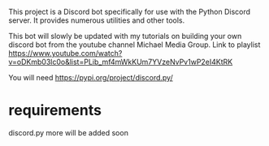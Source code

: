 This project is a Discord bot specifically for use with the Python Discord server. It provides numerous utilities and other tools. 

This bot will slowly be updated with my tutorials on building your own discord bot from the youtube channel Michael Media Group. Link to playlist https://www.youtube.com/watch?v=oDKmb03lc0o&list=PLib_mf4mWkKUm7YVzeNvPv1wP2eI4KtRK

You will need https://pypi.org/project/discord.py/


# requirements

discord.py
more will be added soon

